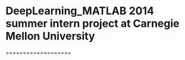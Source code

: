 DeepLearning_MATLAB
2014 summer intern project at Carnegie Mellon University
===================
===================

